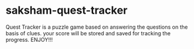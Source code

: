 # saksham-quest-tracker
 Quest Tracker is a puzzle game based on answering the questions on the basis of clues. your score will be stored and saved for tracking the progress. ENJOY!!!
